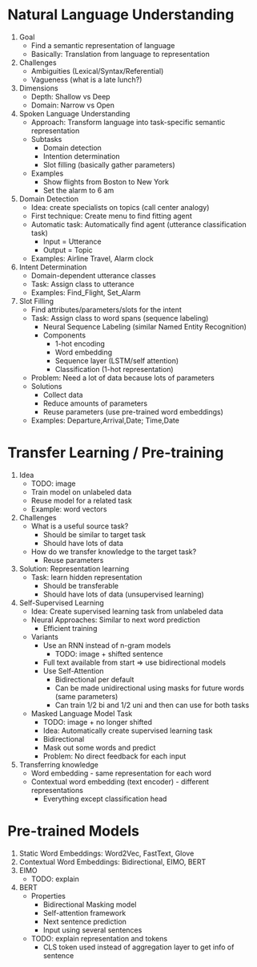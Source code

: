 # Natural Language Understanding
1. Goal
    - Find a semantic representation of language
    - Basically: Translation from language to representation
1. Challenges
    - Ambiguities (Lexical/Syntax/Referential)
    - Vagueness (what is a late lunch?)
1. Dimensions
    - Depth: Shallow vs Deep
    - Domain: Narrow vs Open
1. Spoken Language Understanding
    - Approach: Transform language into task-specific semantic representation
    - Subtasks
        * Domain detection
        * Intention determination
        * Slot filling (basically gather parameters)
    - Examples
        * Show flights from Boston to New York
        * Set the alarm to 6 am
1. Domain Detection
    - Idea: create specialists on topics (call center analogy)
    - First technique: Create menu to find fitting agent
    - Automatic task: Automatically find agent (utterance classification task)
        * Input = Utterance
        * Output = Topic
    - Examples: Airline Travel, Alarm clock
1. Intent Determination
    - Domain-dependent utterance classes
    - Task: Assign class to utterance
    - Examples: Find\_Flight, Set\_Alarm
1. Slot Filling
    - Find attributes/parameters/slots for the intent
    - Task: Assign class to word spans (sequence labeling)
        * Neural Sequence Labeling (similar Named Entity Recognition)
        * Components
            + 1-hot encoding
            + Word embedding
            + Sequence layer (LSTM/self attention)
            + Classification (1-hot representation)
    - Problem: Need a lot of data because lots of parameters
    - Solutions
        * Collect data
        * Reduce amounts of parameters
        * Reuse parameters (use pre-trained word embeddings)
    - Examples: Departure,Arrival,Date; Time,Date



# Transfer Learning / Pre-training
1. Idea
    - TODO: image
    - Train model on unlabeled data
    - Reuse model for a related task
    - Example: word vectors
1. Challenges
    - What is a useful source task?
        * Should be similar to target task
        * Should have lots of data
    - How do we transfer knowledge to the target task?
        * Reuse parameters
1. Solution: Representation learning
    - Task: learn hidden representation
        * Should be transferable
        * Should have lots of data (unsupervised learning)
1. Self-Supervised Learning
    - Idea: Create supervised learning task from unlabeled data
    - Neural Approaches: Similar to next word prediction
        * Efficient training
    - Variants
        * Use an RNN instead of n-gram models
            + TODO: image + shifted sentence
        * Full text available from start => use bidirectional models
        * Use Self-Attention
            + Bidirectional per default
            + Can be made unidirectional using masks for future words (same parameters)
            + Can train 1/2 bi and 1/2 uni and then can use for both tasks
    - Masked Language Model Task
        * TODO: image + no longer shifted
        * Idea: Automatically create supervised learning task
        * Bidirectional
        * Mask out some words and predict
        * Problem: No direct feedback for each input
1. Transferring knowledge
    - Word embedding - same representation for each word
    - Contextual word embedding (text encoder) - different representations
        * Everything except classification head



# Pre-trained Models
1. Static Word Embeddings: Word2Vec, FastText, Glove
1. Contextual Word Embeddings: Bidirectional, EIMO, BERT
1. EIMO
    - TODO: explain
1. BERT
    - Properties
        * Bidirectional Masking model
        * Self-attention framework
        * Next sentence prediction
        * Input using several sentences
    - TODO: explain representation and tokens
        * CLS token used instead of aggregation layer to get info of sentence

